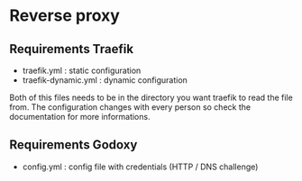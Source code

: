# Reverse proxy

## Requirements Traefik

- traefik.yml : static configuration
- traefik-dynamic.yml : dynamic configuration

Both of this files needs to be in the directory you want traefik to read the file from.
The configuration changes with every person so check the documentation for more informations.

## Requirements Godoxy

- config.yml : config file with credentials (HTTP / DNS challenge)
